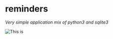 # reminders
*Very simple application mix of python3 and sqlite3*

![This is](https://raw.githubusercontent.com/ajilraju/reminders/master/images/reminders.png)


